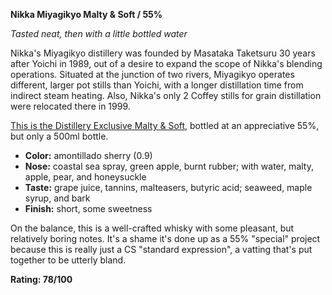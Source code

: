 ﻿**Nikka Miyagikyo Malty & Soft / 55%**

*Tasted neat, then with a little bottled water*

Nikka's Miyagikyo distillery was founded by Masataka Taketsuru 30 years after Yoichi in 1989, out of a desire to expand the scope of Nikka's blending operations.  Situated at the junction of two rivers, Miyagikyo operates different, larger pot stills than Yoichi, with a longer distillation time from indirect steam heating. Also, Nikka's only 2 Coffey stills for grain distillation were relocated there in 1999. 

[This is the Distillery Exclusive Malty & Soft](https://www.whiskybase.com/whiskies/whisky/85450/miyagikyo-malty-soft), bottled at an appreciative 55%, but only a 500ml bottle.

* **Color:** amontillado sherry (0.9)
* **Nose:** coastal sea spray, green apple, burnt rubber; with water, malty, apple, pear, and honeysuckle
* **Taste:** grape juice, tannins, malteasers, butyric acid; seaweed, maple syrup, and bark
* **Finish:** short, some sweetness

On the balance, this is a well-crafted whisky with some pleasant, but relatively boring notes.  It's a shame it's done up as a 55% "special" project because this is really just a CS "standard expression", a vatting that's put together to be utterly bland.

**Rating: 78/100**